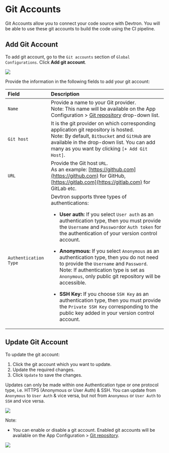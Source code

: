 # Git Accounts

Git Accounts allow you to connect your code source with Devtron. You will be able to use these git accounts to build the code using the CI pipeline.

## Add Git Account

To add git account, go to the `Git accounts` section of `Global Configurations`. Click **Add git account**.

![](https://devtron-public-asset.s3.us-east-2.amazonaws.com/images/global-configurations/git-accounts/git-accounts.jpg)

Provide the information in the following fields to add your git account:

| Field | Description |
| :--- | :--- |
| `Name` | Provide a name to your Git provider.<br />Note: This name will be available on the App Configuration > [Git repository](../creating-application/git-material.md) drop-down list. |
| `Git host` |  It is the git provider on which corresponding application git repository is hosted.<br />Note: By default, `Bitbucket` and `GitHub` are available in the drop-down list. You can add many as you want by clicking `[+ Add Git Host]`.  |
| `URL` | Provide the Git host `URL`.<br />As an example: [https://github.com](https://github.com) for GitHub, [https://gitlab.com](https://gitlab.com) for GitLab etc. |
| `Authentication Type` | Devtron supports three types of authentications:<ul><li>**User auth:** If you select `User auth` as an authentication type, then you must provide the `Username` and `Password`or `Auth token` for the authentication of your version control account.</li></ul> <ul><li>**Anonymous:** If you select `Anonymous` as an authentication type, then you do not need to provide the `Username` and `Password`.<br />Note: If authentication type is set as `Anonymous`, only public git repository will be accessible.</li></ul><ul><li>**SSH Key:** If you choose `SSH Key` as an authentication type, then you must provide the `Private SSH Key` corresponding to the public key added in your version control account.</li></ul> |



## Update Git Account

To update the git account:

1. Click the git account which you want to update. 
2. Update the required changes.
3. Click `Update` to save the changes.

Updates can only be made within one Authentication type or one protocol type, i.e. HTTPS (Anonymous or User Auth) & SSH. You can update from `Anonymous` to `User Auth` & vice versa, but not from `Anonymous` or `User Auth` to `SSH` and vice versa.

![](https://devtron-public-asset.s3.us-east-2.amazonaws.com/images/global-configurations/git-accounts/update-git-accounts.jpg)

Note:
* You can enable or disable a git account. Enabled git accounts will be available on the App Configuration > [Git repository](../creating-application/git-material.md).


![](https://devtron-public-asset.s3.us-east-2.amazonaws.com/images/global-configurations/git-accounts/git-account-enable-disable.jpg)
